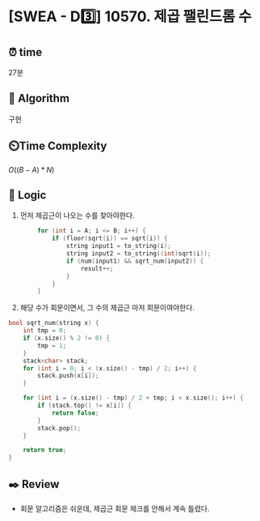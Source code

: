 # [SWEA - D3️⃣] 10570. 제곱 팰린드롬 수

## ⏰  **time**

27분

## :pushpin: **Algorithm**

구현

## ⏲️**Time Complexity**

$O((B-A)*N)$

## :round_pushpin: **Logic**
1. 먼저 제곱근이 나오는 수를 찾아야한다.
```cpp
		for (int i = A; i <= B; i++) {
			if (floor(sqrt(i)) == sqrt(i)) {
				string input1 = to_string(i);
				string input2 = to_string((int)sqrt(i));
				if (num(input1) && sqrt_num(input2)) {
					result++;
				}
			}
		}
```  
2. 해당 수가 회문이면서, 그 수의 제곱근 마저 회문이여야한다.
```cpp
bool sqrt_num(string x) {
	int tmp = 0;
	if (x.size() % 2 != 0) {
		tmp = 1;
	}
	stack<char> stack;
	for (int i = 0; i < (x.size() - tmp) / 2; i++) {
		stack.push(x[i]);
	}

	for (int i = (x.size() - tmp) / 2 + tmp; i < x.size(); i++) {
		if (stack.top() != x[i]) {
			return false;
		}
		stack.pop();
	}

	return true;
}
```

## :black_nib: **Review**
- 회문 알고리즘은 쉬운데, 제곱근 회문 체크를 안해서 계속 틀렸다.
